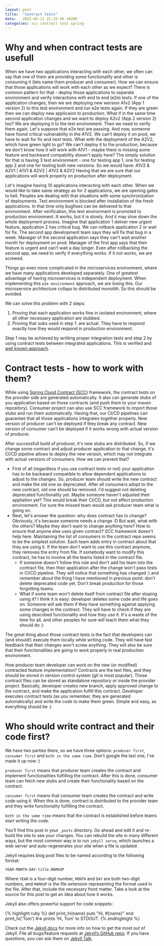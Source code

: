 ```yaml
---
layout: post
title:  "Contract tests"
date:   2022-05-11 21:15:46 +0200
categories: scc contract test spring
---
```


# Why and when contract tests are usefull

When we have two applications interacting with each other, we often can say that one of them are providing some functionalify and other is consuming it (lets name them producer and consumer). How we can ensure that those applications will work with each other as we expect? There is common pattern for that - deploy those applications to separate environment and verify interactions with end to end (e2e) tests. If one of the application changes, then we are deploying new wersion A1v2 (App 1 version 2) to this test environment and run e2e tests again. If they are green then we can deploy new applicaion to production. What if in the same time second application changes and we want to deploy A2v2 (App 2 version 2) too? We are deploying it to the test environment. Then we need to verify them again. Let's suppose that e2e test are passing. And now, someone have found critical vulnerability in the A1V2. We can't deploy it on prod, we have to wait for fix and next tests. What with the deployment of the A2V2, which have green light to go? We can't deploy it to the production, because we don't know how it will work with A1V1 - maybe there is missing some feature and backward compability doesn't apply here?
The simply solution for that is having 3 test environment - one for testing app 1, one for testing app 2 and one for testing both new versions. So we would have:
A1V2 & A2V1  |  A1V1 & A2V2  |  A1V2 & A2V2
Having that we are sure that our applications will work properly on production after deployment.

Let's imagine having 10 applications interacting with each other. When we would like to take same strategy as for 2 applications, we are opening gates to hell. Peoples are dealing with that situations with some synchronization of deployments. Test environment is blocked after installation of the fresh applications. In that time only bugfixes can be delivered to that environment. After verification, this test environment is promoted to production environment. It works, but it is slowly. And it may slow down the whole deployment process. Imagine that application 1 deliver new urgent feature, application 2 has critical bug. We can rollback application 2 or wait for fix. The second app development team says they will fix that bug in a week. Manager of the second application says they can't wait another month for deployment on prod. Manager of the first app says that their feature is urgent and can't wait a day longer. Even after rollbacking the second app, we need to verify if everything works. If it not works, we are screwed.

Things go even more complicated in the microservices environment, where we have many applications developed separately. One of greatest advantage of having microservices is independent deployment. When implementing this `e2e environment` approach, we are losing this. Our microservice architecture collaps to distributed monolith. So this should be avoided.

We can solve this problem with 2 steps: 
 1. Proving that each application works fine in isolated environment, where all other necessary application are stubbed.
 2. Proving that subs used in step 1. are actual. They have to respond exactly how they would respond in production environment.

Step 1 may be achieved by writting proper integration tests and step 2 by using contract tests between integrated applications. This is verified and [well known approach](https://martinfowler.com/bliki/IntegrationTest.html).

# Contract tests - how to work with them?

While using [Spring Cluod Contract (SCC)](https://spring.io/projects/spring-cloud-contract) framework, the contract tests on the provider side are generated automatically. It also can generate stubs of you application based on those contracts (and push them to your maven repository). Consumer project can also use SCC framework to import those stubs and run them automatically. Having that, our CI/CD pipelines can guarantee that all those applications integrates together properly. New version of producer can't be deployed if they break any contract. New version of consumer can't be deployed if it works wrong with actual version of producer.

After successfull build of producer, it's new stubs are distributed. So, if we change some contract and adjust producer application to that change, it's CI/CD pipeline allows to deploy the new version, which may not integrate with actual versions of consumers. How we can prevent that? 

 - First of all (regardless if you use contract tests or not) your application has to be backward compatible to allow dependent applications to adjust to the changes. So, producer team should write the new contract and make the old one as deprecated. After all consumers adopt to the new contract, old one should be removed. I'd suggest not deleting deprecated functionality yet. Maybe someone haven't adjusted their appliation yet? This would break their CI/CD, but not affect production environment. For sure the missed team would ask producer team what is going on.
 - Next, let's answer the question: why does contract has to change? Obviously, it's because someone needs a change :D But wait, what with the others? Maybe they don't want to change anything here? How to ensure that anyone else uses given contract? SCC framework doesn't help here. Maintaining the list of consumers in the contract repo seems to be the simplest solution. Each team adds entry in contract about that they are using it. If the team don't want to use this contract anymore, they removes the entry from file. If somebody want to modify this contract, he has to involve all the teams listed in the contract file. 
   - If someone doesn't follow this rule and don't add his team into the contract file, then their application after the change won't pass tests in CI/CD pipeline. They will notice that something has changed :) and remember about the thing I have mentioned in previous point: don't delete deprecated code yet. Don't break production for those forgotting teams.
   - What if some team won't delete itself from contract file after stoping using it? I think it is easy: developer deletes some code and life goes on. Someone will ask them if they have something against applying some changes in the contract. They will have to check if they are using described functionality and how they use it. It's a waste of the time for all, and other peoples for sure will teach them what they should do :)

The great thing about those contract tests is the fact that developers can (and should!) execute them locally while writing code. They will have fast feedback that their changes won't screw anything. They will also be sure that their functionalities are going to work properly in real production environment.

How producer team developer can work on the new (or modified) contracted feature implementation? Contracts are the text files, and they should be stored in version control system (git is most popular). Those contract files can be stored as standalone repository or inside the provider project. Basically, developer creates new branch, apply approved change to the contract, and make the application fulfill this contract. Developer executes contract tests (as you remember, they are generated automatically) and write the code to make them green. Simple and easy, as everything should be :)

# Who should write contract and their code first?

We have two parties there, so we have three options: `producer first`,  `consumer first` and `both in the same time`. Don't google the last one, I've made it up now :)

`producer first` means that producer team creates the contract and implement functionalities fulfilling the contract. After this is done, consumer team can fetch new stubs and create their functionality based on the contract.

`consumer first` means that consumer team creates the contract and write code using it. When this is done, contract is distributed to the provider team and they write functionality fulfilling the contract.

`both in the same time` means that the contract is established before teams start writing the code.









You’ll find this post in your `_posts` directory. Go ahead and edit it and re-build the site to see your changes. You can rebuild the site in many different ways, but the most common way is to run `jekyll serve`, which launches a web server and auto-regenerates your site when a file is updated.

Jekyll requires blog post files to be named according to the following format:

`YEAR-MONTH-DAY-title.MARKUP`

Where `YEAR` is a four-digit number, `MONTH` and `DAY` are both two-digit numbers, and `MARKUP` is the file extension representing the format used in the file. After that, include the necessary front matter. Take a look at the source for this post to get an idea about how it works.

Jekyll also offers powerful support for code snippets:

{% highlight ruby %}
def print_hi(name)
  puts "Hi, #{name}"
end
print_hi('Tom')
#=> prints 'Hi, Tom' to STDOUT.
{% endhighlight %}

Check out the [Jekyll docs][jekyll-docs] for more info on how to get the most out of Jekyll. File all bugs/feature requests at [Jekyll’s GitHub repo][jekyll-gh]. If you have questions, you can ask them on [Jekyll Talk][jekyll-talk].

[jekyll-docs]: https://jekyllrb.com/docs/home
[jekyll-gh]:   https://github.com/jekyll/jekyll
[jekyll-talk]: https://talk.jekyllrb.com/
